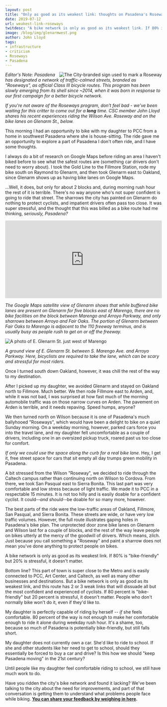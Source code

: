 ```yaml
---
layout: post
title: "Only as good as its weakest link: thoughts on Pasadena's Roseways"
date: 2019-07-12
url: weakest-link-roseways
twitdesc: "A bike network is only as good as its weakest link. If 80% is 'bike-friendly' but 20% is stressful, it doesn't matter."
image: /blog/img/glenarmwest.png
author: John Lloyd
tags:
- infrastructure
- criticism
- Roseways
- Pasadena
---
```

<img style="float:right; padding-left:10px;" alt="The City-branded sign used to mark a Roseway" src="{{ site.url }}/blog/img/roseways-sign.png" />

*Editor's Note: Pasadena has designated a network of traffic-calmed streets, branded as "Roseways", as official Class III bicycle routes. This program has been slowly emerging from its shell since ~2014, when it was born in response to our first campaign for a better bicycle network.* 

*If you're not aware of the Roseways program, don't feel bad - we've been waiting for this critter to come out for a **long** time. CSC member John Lloyd shares his recent experiences riding the Wilson Ave. Roseway and on the bike lanes on Glenarm St., below.*

This morning I had an opportunity to bike with my daughter to PCC from a home in southwest Pasadena where she is house-sitting. The ride gave me an opportunity to explore a part of Pasadena I don't often ride, and I have some thoughts. 

I always do a bit of research on Google Maps before riding an area I haven't biked before to see what the safest routes are (something car drivers don't need to worry about). I took the Gold Line to the Fillmore Station, rode my bike south on Raymond to Glenarm, and then took Glenarm east to Oakland, since Glenarm shows up as having bike lanes on Google Maps. 

...Well, it does, but only for about 2 blocks and, during morning rush hour the rest of it is terrible. There's no way anyone who's not super confident is going to ride that street. The sharrows the city has painted on Glenarm do nothing to protect cyclists, and impatient drivers often pass too close. It was super stressful, and the thought that this was billed as a bike route had me thinking, *seriously, Pasadena?* 

<iframe src="https://www.google.com/maps/embed?pb=!1m18!1m12!1m3!1d181.15585009846083!2d-118.1461305928072!3d34.12754489878658!2m3!1f0!2f0!3f0!3m2!1i1024!2i768!4f13.1!3m3!1m2!1s0x80c2c49b5d40536b%3A0xc76c2738711ccf3a!2s199-183+E+Glenarm+St%2C+Pasadena%2C+CA+91105!5e1!3m2!1sen!2sus!4v1562996528053!5m2!1sen!2sus" width="800" height="250" frameborder="0" style="border:0;max-width:100%" allowfullscreen></iframe>

*The Google Maps satellite view of Glenarm shows that while buffered bike lanes are present on Glenarm for five blocks east of Marengo, there are no bike facilities on the block between Marengo and Arroyo Parkway, and only sharrows between Arroyo and Fair Oaks. The portion of Glenarm between Fair Oaks to Marengo is adjacent to the 110 freeway terminus, and is usually busy as people rush to get on or off the freeway.*

<img class="img-fluid" alt="A photo of E. Glenarm St. just west of Marengo" src="{{ site.url }}/blog/img/glenarmwest.png" />

*A ground view of E. Glenarm St. between S. Marengo Ave. and Arroyo Parkway. Here, bicyclists are required to take the lane, which can be scary and stressful for most riders.*

Once I turned south down Oakland, however, it was chill the rest of the way to my destination. 

After I picked up my daughter, we avoided Glenarm and stayed on Oakland north to Fillmore. Much better. We then rode Fillmore east to Arden, and, while it was not bad, I was surprised at how fast much of the morning automobile traffic was on those narrow curves on Arden. The pavement on Arden is terrible, and it needs repaving. Speed humps, anyone? 

We then turned north on Wilson because it is one of Pasadena's much ballyhooed "Roseways", which would have been a delight to bike on a quiet Sunday morning. On a weekday morning, however, parked cars force you into the travel lane, and my daughter felt uncomfortable as a couple of drivers, including one in an oversized pickup truck, roared past us too close for comfort.  

*If only we could use the space along the curb for a real bike lane.* Hey, I get it, free street space for cars that sit empty all day trumps green mobility in Pasadena. 

A bit stressed from the Wilson "Roseway", we decided to ride through the Caltech campus rather than continuing north on Wilson to Cordova. From there, we took San Pasqual east to Sierra Bonita. This last part was very comfortable and low stress because of light traffic. We made it to PCC in a respectable 15 minutes. It is not too hilly and is easily doable for a confident cyclist. It could--*and should*--be doable for so many more, however. 

The best parts of the ride were the low-traffic areas of Oakland, Fillmore, San Pasqual, and Sierra Bonita. These streets are wide, or have very low traffic volumes. However, the full route illustrates gaping holes in Pasadena's bike plan. The unprotected door zone bike lanes on Glenarm and Wilson last for a couple of blocks, and the rest of the way leave people on bikes utterly at the mercy of the goodwill of drivers. Which means, zilch. Just because you call something a "Roseway" and paint a sharrow does not mean you've done anything to protect people on bikes. 

<div class="pulledquote">A bike network is only as good as its weakest link. If 80% is "bike-friendly" but 20% is stressful, it doesn't matter.</div>

Bottom line? This part of town is super close to the Metro and is easily connected to PCC, Art Center, and Caltech, as well as many other businesses and destinations. But a bike network is only as good as its weakest link, and this route has 2 or 3 weak links that will dissuade all but the most confident and experienced of cyclists. If 80 percent is "bike-friendly" but 20 percent is stressful, it doesn't matter. People who don't normally bike won't do it, even if they'd like to. 

My daughter is perfectly capable of riding by herself -- *if* she feels comfortable. 80 percent of the way is not enough to make her comfortable enough to ride it alone during weekday rush hour. It's a shame, too, because so much of Pasadena is potentially bike-friendly, but still falls short. 

My daughter does not currently own a car. She'd like to ride to school. If she and other students like her need to get to school, should they essentially be forced to buy a car and drive? Is this how we should "keep Pasadena moving" in the 21st century? 

Until people like my daughter feel comfortable riding to school, we still have much work to do. 

<p class="actionitem">Have you ridden the city's bike network and found it lacking? We've been talking to the city about the need for improvements, and part of that conversation is getting them to understand what problems people face while biking. <strong><a href="https://tinyurl.com/pasadena-bike-survey">You can share your feedback by weighing in here</a>.</strong></p>